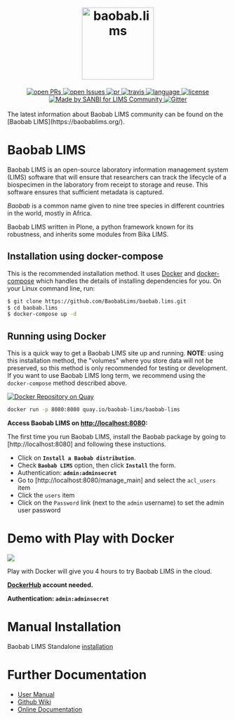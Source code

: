 <div align="center">

  <h1>
    <a href="https://github.com/BaobabLims/baobab.lims">
      <div>
        <img src="https://baobablims.org/wp-content/uploads/2018/11/cropped-Baobab-LOGO.png" alt="baobab.lims" height="164" />
      </div>
    </a>
  </h1>

  <div>
    <a href="https://github.com/BaobabLims/baobab.lims/pulls">
      <img src="https://img.shields.io/github/issues-pr/BaobabLims/baobab.lims.svg?style=for-the-badge" alt="open PRs" />
    </a>
    <a href="https://github.com/BaobabLims/baobab.lims/issues">
      <img src="https://img.shields.io/github/issues/BaobabLims/baobab.lims?style=for-the-badge" alt="open Issues" />
    </a>
    <a href="https://github.com/BaobabLims/baobab.lims">
      <img src="https://img.shields.io/badge/PRs-welcome-brightgreen.svg?style=for-the-badge" alt="pr" />
    </a>
    <a href="https://travis-ci.org/github/BaobabLims/baobab.lims">
       <img src="https://img.shields.io/travis/BaobabLims/baobab.lims/master?style=for-the-badge" alt="travis" />
    </a>
    <a href="https://github.com/BaobabLims/baobab.lims">
       <img src="https://img.shields.io/github/languages/top/BaobabLims/baobab.lims?style=for-the-badge" alt="language" />
    </a>
    <a href="https://github.com/BaobabLims/baobab.lims">
        <img src="https://img.shields.io/github/license/BaobabLims/baobab.lims?style=for-the-badge" alt="license" />
    </a>
    <a href="https://www.baobab.org">
      <img src="https://img.shields.io/badge/Developed%20by-SANBI-yellowgreen?style=for-the-badge" alt="Made by SANBI for LIMS Community" />
    </a>
    <a href="https://gitter.im/BaobabLims/Lobby">
      <img src="https://img.shields.io/gitter/room/BaobabLims/baobab.lims?style=for-the-badge" alt="Gitter"/>
    </a>
  </div>
</div>
<br />
The latest information about Baobab LIMS community can be found on the [Baobab LIMS](https://baobablims.org/).

# Baobab LIMS

Baobab LIMS is an open-source laboratory information management system (LIMS) software that will ensure that researchers can track the lifecycle of a biospecimen in the laboratory from receipt to storage and reuse. This software ensures that sufficient metadata is captured.

_Baobab_ is a common name given to nine tree species in different countries in the world, mostly in Africa.

Baobab LIMS written in Plone, a python framework known for its robustness, and inherits some modules from Bika LIMS.

## Installation using docker-compose

This is the recommended installation method. It uses [Docker](https://docs.docker.com/get-docker/) and [docker-compose](https://docs.docker.com/compose/install/) which handles the details of installing dependencies for you. On your Linux command line, run:

```sh
$ git clone https://github.com/BaobabLims/baobab.lims.git
$ cd baobab.lims
$ docker-compose up -d
```

## Running using Docker

This is a quick way to get a Baobab LIMS site up and running. **NOTE**: using this installation method, the "volumes" where you store data will not be preserved, so this method is only recommended for testing or development. If you want to use Baobab LIMS long term, we recommend using the `docker-compose` method described above.

[![Docker Repository on Quay](https://quay.io/repository/baobab-lims/baobab-lims/status "Docker Repository on Quay")](https://quay.io/repository/baobab-lims/baobab-lims)

```sh
docker run -p 8080:8080 quay.io/baobab-lims/baobab-lims
```

**Access Baobab LIMS on [http://localhost:8080](http://localhost:8080):**

The first time you run Baobab LIMS, install the Baobab package by going to [http://localhost:8080] and following these instuctions.

- Click on **`Install a Baobab distribution`**.
- Check **`Baobab LIMS`** option, then click **`Install`** the form.
- Authentication: **`admin:adminsecret`**
- Go to [http://localhost:8080/manage_main] and select the `acl_users` item
- Click the `users` item
- Click on the `Password` link (next to the `admin` username) to set the admin user password

# Demo with Play with Docker

<a href="http://play-with-docker.com?stack=https://raw.githubusercontent.com/BaobabLims/baobab.lims/master/stack.yml">
  <img src="https://img.shields.io/badge/Try%20in%20-PWD-blue?style=for-the-badge" />
</a>

Play with Docker will give you 4 hours to try Baobab LIMS in the cloud.

**[DockerHub](https://hub.docker.com/) account needed.**

**Authentication: `admin:adminsecret`**

# Manual Installation

Baobab LIMS Standalone [installation](https://github.com/hocinebendou/baobab.lims/wiki/Installation)

# Further Documentation

- [User Manual](https://b3abiobank.sanbi.ac.za/demo/manual.pdf)
- [Github Wiki](https://github.com/hocinebendou/baobab.lims/wiki)
- [Online Documentation](https://baobab-lims.readthedocs.io/en/latest/)
